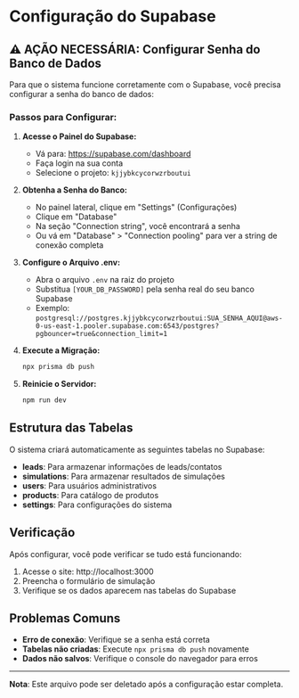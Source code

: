 # Configuração do Supabase

## ⚠️ AÇÃO NECESSÁRIA: Configurar Senha do Banco de Dados

Para que o sistema funcione corretamente com o Supabase, você precisa configurar a senha do banco de dados:

### Passos para Configurar:

1. **Acesse o Painel do Supabase:**
   - Vá para: https://supabase.com/dashboard
   - Faça login na sua conta
   - Selecione o projeto: `kjjybkcycorwzrboutui`

2. **Obtenha a Senha do Banco:**
   - No painel lateral, clique em "Settings" (Configurações)
   - Clique em "Database"
   - Na seção "Connection string", você encontrará a senha
   - Ou vá em "Database" > "Connection pooling" para ver a string de conexão completa

3. **Configure o Arquivo .env:**
   - Abra o arquivo `.env` na raiz do projeto
   - Substitua `[YOUR_DB_PASSWORD]` pela senha real do seu banco Supabase
   - Exemplo: `postgresql://postgres.kjjybkcycorwzrboutui:SUA_SENHA_AQUI@aws-0-us-east-1.pooler.supabase.com:6543/postgres?pgbouncer=true&connection_limit=1`

4. **Execute a Migração:**
   ```bash
   npx prisma db push
   ```

5. **Reinicie o Servidor:**
   ```bash
   npm run dev
   ```

## Estrutura das Tabelas

O sistema criará automaticamente as seguintes tabelas no Supabase:

- **leads**: Para armazenar informações de leads/contatos
- **simulations**: Para armazenar resultados de simulações
- **users**: Para usuários administrativos
- **products**: Para catálogo de produtos
- **settings**: Para configurações do sistema

## Verificação

Após configurar, você pode verificar se tudo está funcionando:

1. Acesse o site: http://localhost:3000
2. Preencha o formulário de simulação
3. Verifique se os dados aparecem nas tabelas do Supabase

## Problemas Comuns

- **Erro de conexão**: Verifique se a senha está correta
- **Tabelas não criadas**: Execute `npx prisma db push` novamente
- **Dados não salvos**: Verifique o console do navegador para erros

---

**Nota**: Este arquivo pode ser deletado após a configuração estar completa.